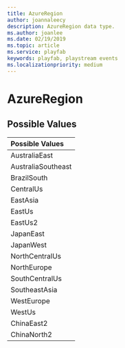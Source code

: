 ```yaml
---
title: AzureRegion
author: joannaleecy
description: AzureRegion data type.
ms.author: joanlee
ms.date: 02/19/2019
ms.topic: article
ms.service: playfab
keywords: playfab, playstream events
ms.localizationpriority: medium
---
```


# AzureRegion

## Possible Values

|Possible Values|
| :--------------------|
|AustraliaEast|
|AustraliaSoutheast|
|BrazilSouth|
|CentralUs|
|EastAsia|
|EastUs|
|EastUs2|
|JapanEast|
|JapanWest|
|NorthCentralUs|
|NorthEurope|
|SouthCentralUs|
|SoutheastAsia|
|WestEurope|
|WestUs|
|ChinaEast2|
|ChinaNorth2|

